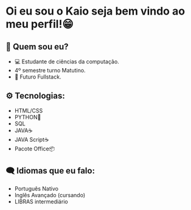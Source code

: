 # Oi eu sou o Kaio seja bem vindo ao meu perfil!😁

## 🤔  Quem sou eu?
-  💻  Estudante de ciências da computação.
-  4º semestre turno Matutino.
-  🎯  Futuro Fullstack.

## ⚙  Tecnologias:
-  HTML/CSS
-  PYTHON🐍
-  SQL
-  JAVA☕
-  JAVA Script☕
-  Pacote Office📦

## 🗨  Idiomas que eu falo:
-  Português Nativo
-  Inglês  Avançado (cursando)
-  LIBRAS intermediário

